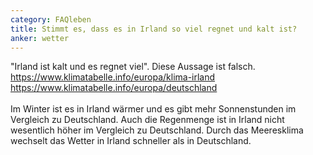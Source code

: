 ```yaml
---
category: FAQleben
title: Stimmt es, dass es in Irland so viel regnet und kalt ist?
anker: wetter
---
```


"Irland ist kalt und es regnet viel". Diese Aussage ist falsch.
<br>
<a href="https://www.klimatabelle.info/europa/klima-irland">https://www.klimatabelle.info/europa/klima-irland</a>
<br>
<a href="https://www.klimatabelle.info/europa/deutschland">https://www.klimatabelle.info/europa/deutschland</a>
<br><br>
Im Winter ist es in Irland wärmer und es gibt mehr Sonnenstunden im Vergleich zu Deutschland. Auch die Regenmenge ist in Irland nicht wesentlich höher im Vergleich zu Deutschland. Durch das Meeresklima wechselt das Wetter in Irland schneller als in Deutschland.

